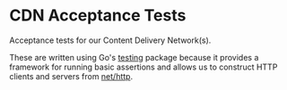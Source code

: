 # CDN Acceptance Tests

Acceptance tests for our Content Delivery Network(s).

These are written using Go's [testing][testing] package because it provides
a framework for running basic assertions and allows us to construct HTTP
clients and servers from [net/http][net/http].

[testing]: http://golang.org/pkg/testing/
[net/http]: http://golang.org/pkg/net/http/

